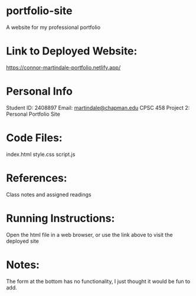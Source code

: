 # portfolio-site
A website for my professional portfolio

# Link to Deployed Website:
https://connor-martindale-portfolio.netlify.app/

# Personal Info
Student ID: 2408897
Email: martindale@chapman.edu
CPSC 458
Project 2: Personal Portfolio Site

# Code Files:
index.html
style.css
script.js

# References:
Class notes and assigned readings

# Running Instructions:
Open the html file in a web browser, or use the link above to visit the deployed site

# Notes:
The form at the bottom has no functionality, I just thought it would be fun to add.
